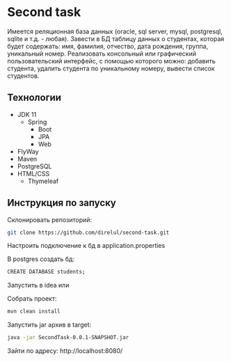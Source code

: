 # Second task
Имеется реляционная база данных (oracle, sql server, mysql,
postgresql, sqlite и т.д. - любая). Завести в БД таблицу данных о
студентах, которая будет содержать: имя, фамилия, отчество, дата
рождения, группа, уникальный номер.
Реализовать консольный или графический пользовательский интерфейс, с
помощью которого можно: добавить студента, удалить студента по
уникальному номеру, вывести список студентов.

## Технологии
- JDK 11
    - Spring
      - Boot
      - JPA
      - Web
- FlyWay
- Maven
- PostgreSQL
- HTML/CSS
    - Thymeleaf


## Инструкция по запуску

Склонировать репозиторий:
```sh
git clone https://github.com/direlul/second-task.git
```
Настроить подключение к бд в application.properties

В postgres создать бд:
```sh
CREATE DATABASE students;
```
Запустить в idea или

Собрать проект:
```sh
mvn clean install
```

Запустить jar архив в target:
```sh
java -jar SecondTask-0.0.1-SNAPSHOT.jar
```
Зайти по адресу: http://localhost:8080/
